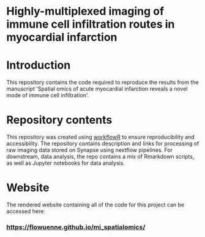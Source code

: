 # Highly-multiplexed imaging of immune cell infiltration routes in myocardial infarction

# Introduction

This repository contains the code required to reproduce the results from the manuscript 'Spatial omics of acute myocardial infarction reveals a novel mode of immune cell infiltration'.

# Repository contents

This repository was created using [workflowR](https://workflowr.github.io/workflowr/index.html) to ensure reproducibility and accessibility. The repository contains description and links for processing of raw imaging data stored on Synapse using nextflow pipelines. For downstream, data analysis, the repo contains a mix of Rmarkdown scripts, as well as Jupyter notebooks for data analysis.

# Website

The rendered website containing all of the code for this project can be accessed here:

### <https://flowuenne.github.io/mi_spatialomics/>
